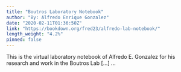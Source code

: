 ```yaml
---
title: "Boutros Laboratory Notebook"
author: "By: Alfredo Enrique Gonzalez"
date: "2020-02-11T01:36:50Z"
link: "https://bookdown.org/fred23/alfredo-lab-notebook/"
length_weight: "4.2%"
pinned: false
---
```


This is the virtual laboratory notebook of Alfredo E. Gonzalez for his research and work in the Boutros Lab [...] ...
